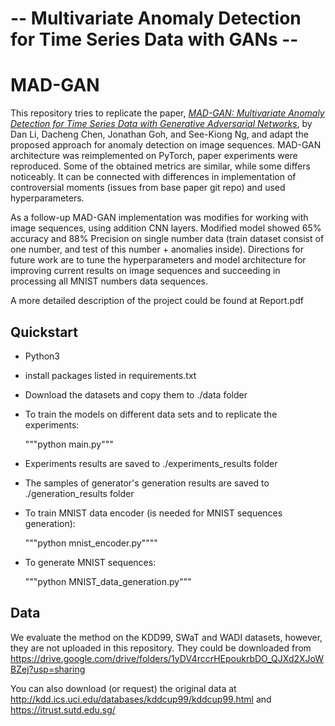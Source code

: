 # -- Multivariate Anomaly Detection for Time Series Data with GANs -- #

# MAD-GAN

This repository tries to replicate the paper, _[MAD-GAN: Multivariate Anomaly Detection for Time Series Data with Generative Adversarial Networks](https://arxiv.org/pdf/1901.04997.pdf)_, by Dan Li, Dacheng Chen, Jonathan Goh, and See-Kiong Ng, and adapt the proposed approach for anomaly detection on image sequences.
MAD-GAN architecture was reimplemented on PyTorch, paper experiments were reproduced. Some of the obtained metrics are similar, while some differs noticeably. It can be connected with differences in implementation of controversial moments (issues from base paper git repo) and used hyperparameters.

As a follow-up MAD-GAN implementation was modifies for working with image sequences, using addition CNN layers. Modified model showed 65% accuracy and 88% Precision on single number data (train dataset consist of one number, and test of this number + anomalies inside). Directions for future work are to tune the hyperparameters and model architecture for improving current results on image sequences and succeeding in processing all MNIST numbers data sequences.

A more detailed description of the project could be found at Report.pdf

## Quickstart

- Python3

- install packages listed in requirements.txt

- Download the datasets and copy them to ./data folder

- To train the models on different data sets and to replicate the experiments:
  
  """python main.py"""

- Experiments results are saved to ./experiments_results folder

- The samples of generator's generation results are saved to ./generation_results folder

- To train MNIST data encoder (is needed for MNIST sequences generation):
    
    """python mnist_encoder.py""""

- To generate MNIST sequences:

    """python MNIST_data_generation.py"""

## Data

We evaluate the method on the KDD99, SWaT and WADI datasets, however, they are not uploaded in this repository.
They could be downloaded from https://drive.google.com/drive/folders/1yDV4rccrHEpoukrbDO_QJXd2XJoWBZej?usp=sharing

You can also download (or request) the original data at http://kdd.ics.uci.edu/databases/kddcup99/kddcup99.html and https://itrust.sutd.edu.sg/
